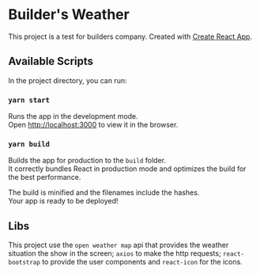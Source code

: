 # Builder's Weather

This project is a test for builders company. Created with [Create React App](https://github.com/facebook/create-react-app).

## Available Scripts

In the project directory, you can run:

### `yarn start`

Runs the app in the development mode.\
Open [http://localhost:3000](http://localhost:3000) to view it in the browser.

### `yarn build`

Builds the app for production to the `build` folder.\
It correctly bundles React in production mode and optimizes the build for the best performance.

The build is minified and the filenames include the hashes.\
Your app is ready to be deployed!

## Libs

This project use the `open weather map` api that provides the weather situation the show in the screen;
`axios` to make the http requests;
`react-bootstrap` to provide the user components and `react-icon` for the icons.